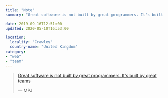 ```yaml
---
title: "Note"
summary: "Great software is not built by great programmers. It's built by great teams. — MPJ"

date: 2019-09-16T12:51:00
updated: 2020-05-10T16:53:00

location:
  locality: "Crawley"
  country-name: "United Kingdom"
category:
- "web"
- "team"
---
```


> [Great software is not built by great programmers. It's built by great teams][1]
> <footer>&mdash; MPJ</footer>

[1]: https://youtu.be/J9OpTNk0hYc?t=216
